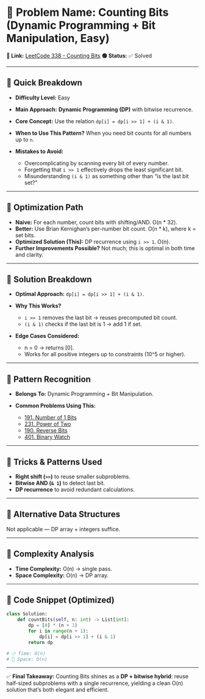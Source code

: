 # 🔹 Problem Name: Counting Bits (Dynamic Programming + Bit Manipulation, Easy)

**🔗 Link:** [LeetCode 338 - Counting Bits](https://leetcode.com/problems/counting-bits/)
**🟢 Status:** ✅ Solved

---

## 🔹 Quick Breakdown

* **Difficulty Level:** Easy
* **Main Approach:** **Dynamic Programming (DP)** with bitwise recurrence.
* **Core Concept:** Use the relation `dp[i] = dp[i >> 1] + (i & 1)`.
* **When to Use This Pattern?** When you need bit counts for all numbers up to `n`.
* **Mistakes to Avoid:**

  * Overcomplicating by scanning every bit of every number.
  * Forgetting that `i >> 1` effectively drops the least significant bit.
  * Misunderstanding `(i & 1)` as something other than “is the last bit set?”

---

## 🔹 Optimization Path

* **Naive:** For each number, count bits with shifting/AND. O(n * 32).
* **Better:** Use Brian Kernighan’s per-number bit count. O(n * k), where k = set bits.
* **Optimized Solution (This):** DP recurrence using `i >> 1`. O(n).
* **Further Improvements Possible?** Not much; this is optimal in both time and clarity.

---

## 🔹 Solution Breakdown

* **Optimal Approach:** `dp[i] = dp[i >> 1] + (i & 1)`.
* **Why This Works?**

  * `i >> 1` removes the last bit → reuses precomputed bit count.
  * `(i & 1)` checks if the last bit is 1 → add 1 if set.
* **Edge Cases Considered:**

  * n = 0 → returns [0].
  * Works for all positive integers up to constraints (10^5 or higher).

---

## 🔹 Pattern Recognition

* **Belongs To:** Dynamic Programming + Bit Manipulation.
* **Common Problems Using This:**

  * [191. Number of 1 Bits](https://leetcode.com/problems/number-of-1-bits/)
  * [231. Power of Two](https://leetcode.com/problems/power-of-two/)
  * [190. Reverse Bits](https://leetcode.com/problems/reverse-bits/)
  * [401. Binary Watch](https://leetcode.com/problems/binary-watch/)

---

## 🔹 Tricks & Patterns Used

* **Right shift (`>>`)** to reuse smaller subproblems.
* **Bitwise AND (`& 1`)** to detect last bit.
* **DP recurrence** to avoid redundant calculations.

---

## 🔹 Alternative Data Structures

Not applicable — DP array + integers suffice.

---

## 🔹 Complexity Analysis

* **Time Complexity:** O(n) → single pass.
* **Space Complexity:** O(n) → DP array.

---

## 🔹 Code Snippet (Optimized)

```python
class Solution:
    def countBits(self, n: int) -> List[int]:
        dp = [0] * (n + 1)
        for i in range(n + 1):
            dp[i] = dp[i >> 1] + (i & 1)
        return dp

# ⏱ Time: O(n)
# 💾 Space: O(n)
```

---

✅ **Final Takeaway:** Counting Bits shines as a **DP + bitwise hybrid**: reuse half-sized subproblems with a single recurrence, yielding a clean O(n) solution that’s both elegant and efficient.

